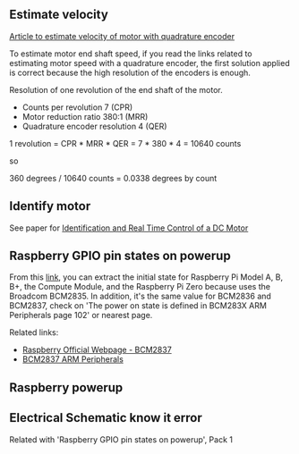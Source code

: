 ## Estimate velocity

[Article to estimate velocity of motor with quadrature encoder](https://www.embeddedrelated.com/showarticle/158.php)

To estimate motor end shaft speed, if you read the links related to estimating motor speed with a quadrature encoder, the first solution applied is correct because the high resolution of the encoders is enough.

Resolution of one revolution of the end shaft of the motor.

- Counts per revolution 7 (CPR)
- Motor reduction ratio 380:1 (MRR)
- Quadrature encoder resolution 4 (QER)

1 revolution = CPR * MRR * QER = 7 * 380 * 4 = 
10640 counts

so 

360 degrees / 10640 counts = 0.0338 degrees by count

## Identify motor

See paper for [Identification and Real Time Control of a DC Motor](Documents/Motor/Identification_and_Real_Time_Control_of_a_DC_Motor.pdf)

## Raspberry GPIO pin states on powerup

From this [link](https://raspberrypi.stackexchange.com/questions/51479/gpio-pin-states-on-powerup?answertab=active#tab-top), you can extract the initial state for Raspberry Pi Model A, B, B+, the Compute Module, and the Raspberry Pi Zero because uses the Broadcom BCM2835. In addition, it's the same value for BCM2836 and BCM2837, check on 'The power on state is defined in BCM283X ARM Peripherals page 102' or nearest page.

Related links:
- [Raspberry Official Webpage - BCM2837](https://www.raspberrypi.org/documentation/hardware/raspberrypi/bcm2837/README.md)
- [BCM2837 ARM Peripherals](Documents/Raspberry/BCM2837-ARM-Peripherals.pdf)

## Raspberry powerup

## Electrical Schematic know it error

Related with 'Raspberry GPIO pin states on powerup', Pack 1

